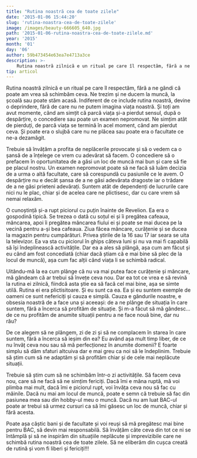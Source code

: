 ```yaml
---
title: "Rutina noastră cea de toate zilele"
date: '2015-01-06 15:44:20'
slug: 'rutina-noastra-cea-de-toate-zilele'
image: /images/beauty-666605_640.jpg
path: '2015-01-06-rutina-noastra-cea-de-toate-zilele.md'
year: '2015'
month: '01'
day: '06'
author: 59b473454e63ea7e4713a3ce
description: >-
    Rutina noastră zilnică e un ritual pe care îl respectăm, fără a ne gândi că poate am vrea să schimbăm ceva. Ne trezim și ne ducem la muncă, la școală sau poate stăm acasă. Indiferent de ce include rut
tip: articol
---
```

<div class="kg-card-markdown"><p>Rutina noastră zilnică e un ritual pe care îl respectăm, fără a ne gândi că poate am vrea să schimbăm ceva. Ne trezim și ne ducem la muncă, la școală sau poate stăm acasă. Indiferent de ce include rutina noastră, devine o deprindere, fără de care nu ne putem imagina viața noastră. Și toți am avut momente, când am simțit că parcă viața și-a pierdut sensul, după o despărțire, o concediere sau poate un examen nepromovat. Ne simțim atât de pierduți, de parcă viața se termină în acel moment, când am pierdut ceva. Și poate era o slujbă care nu ne plăcea sau poate era o facultate ce ne-a dezamăgit.</p>
<p>Trebuie să învățăm a profita de neplăcerile provocate și să o vedem ca o șansă de a înțelege ce vrem cu adevărat să facem. O concediere să o prefacem în oportunitatea de a găsi un loc de muncă mai bun și care să fie pe placul nostru. Un examen nepromovat poate să ne facă să luăm decizia de a urma o altă facultate, care să corespundă cu pasiunile ce le avem. O despărțire nu e decât șansa de a ne găsi adevărata dragoste iar o trădare de a ne găsi prieteni adevărați. Suntem atât de dependenți de lucrurile care nici nu le plac, chiar și de acelea care ne plictisesc, dar cu care vrem să nemai relaxăm.</p>
<p>O cunoștință și-a rupt piciorul cu puțin înainte de Revelion. Ea era o gospodină tipică. Se trezea o dată cu soțul ei și îi pregătea cafeaua, mâncarea, apoi îi pregătea mâncarea fiului ei și poate se mai ducea pe la vecină pentru a-și bea cafeaua. Ziua făcea mâncare, curățenie și se ducea la magazin pentru cumpărături. Privea știrile de la 16 sau 17 iar seara se uita la televizor. Ea va sta cu piciorul în ghips câteva luni și nu va mai fi capabilă să își îndeplinească activitățile. Dar ea a ales să plângă, așa cum am făcut și eu când am fost concediată (chiar dacă știam că e mai bine să plec de la locul de muncă), așa cum fac alții când viața li se schimbă radical.</p>
<p>Uitându-mă la ea cum plânge că nu va mai putea face curățenie și mâncare, mă gândeam că ar trebui să învețe ceva nou. Dar ea tot ce vrea e să revină la rutina ei zilnică, fiindcă asta știe ea să facă cel mai bine, așa se simte utilă. Rutina ei era plictisitoare. Și eu sunt ca ea. Ea și eu suntem exemple de oameni ce sunt nefericiți și cauza e simplă. Cauza e gândurile noastre, e obsesia noastră de a face una și aceeași: de a ne plânge de situația în care suntem, fără a încerca să profităm de situație. Și m-a făcut să mă gândesc... de ce nu profităm de anumite situații pentru a ne face nouă bine, dar nu rău?</p>
<p>De ce alegem să ne plângem, zi de zi și să ne complacem în starea în care suntem, fără a încerca să ieșim din ea? Eu având așa mult timp liber, de ce nu învăț ceva nou sau să mă perfecționez în anumite domenii? E foarte simplu să dăm sfaturi altcuiva dar e mai greu ca noi să le îndeplinim. Trebuie să știm cum să ne adaptăm și să profităm chiar și de cele mai neplăcute situații.</p>
<p>Trebuie să știm cum să ne schimbăm într-o zi activitățile. Să facem ceva nou, care să ne facă să ne simțim fericiți. Dacă îmi e mâna ruptă, mă voi plimba mai mult, dacă îmi e piciorul rupt, voi învăța ceva nou să fac cu mâinile. Dacă nu mai am locul de muncă, poate e semn că trebuie să fac din pasiunea mea sau din hobby-ul meu o muncă. Dacă nu am luat BAC-ul poate ar trebui să urmez cursuri ca să îmi găsesc un loc de muncă, chiar și fără acesta.</p>
<p>Poate așa câștic bani și de facultate și voi reuși să mă pregătesc mai bine pentru BAC, să devin mai responsabilă. Să învățăm câte ceva din tot ce ni se întâmplă și să ne inspirăm din situațiile neplăcute și imprevizibile care ne schimbă rutina noastră cea de toate zilele. Să ne eliberăm din cușca creată de rutină și vom fi liberi și fericiți!!!</p>
</div>
    
